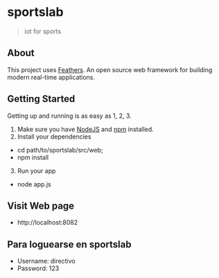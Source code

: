 # sportslab

> iot for sports

## About

This project uses [Feathers](http://feathersjs.com). An open source web framework for building modern real-time applications.

## Getting Started

Getting up and running is as easy as 1, 2, 3.

1. Make sure you have [NodeJS](https://nodejs.org/) and [npm](https://www.npmjs.com/) installed.
2. Install your dependencies

* cd path/to/sportslab/src/web;
* npm install

3. Run your app

* node app.js

## Visit Web page

* http://localhost:8082
  
## Para loguearse en sportslab
* Username: directivo
* Password: 123 
